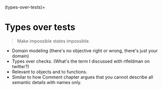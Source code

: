 (types-over-tests)=
# Types over tests

> Make impossible states impossible.

-  Domain modeling (there's no objective right or wrong, there's just your domain)
- Types over checks. (What's the term I discussed with rtfeldman on twitter?)
- Relevant to objects and to functions.
- Similar to how Comment chapter argues that you cannot describe all semantic details with names only.

